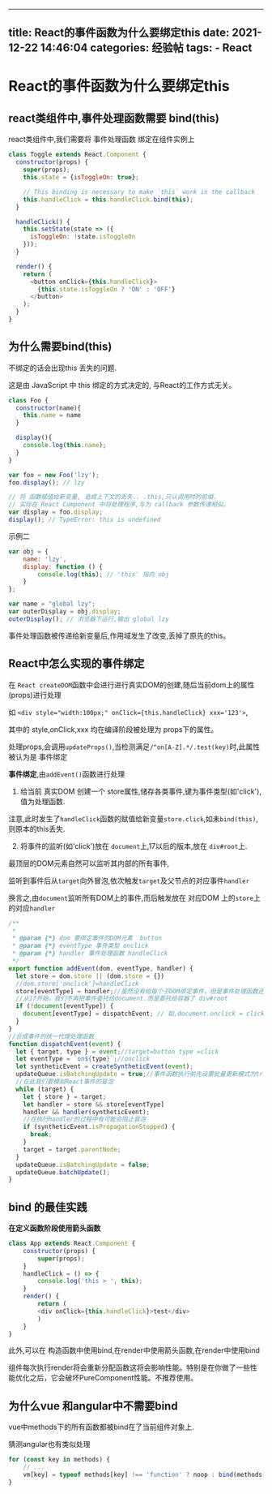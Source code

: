 
---
title: React的事件函数为什么要绑定this
date: 2021-12-22 14:46:04
categories: 经验帖
tags: 
    - React
---


# React的事件函数为什么要绑定this


## react类组件中,事件处理函数需要 bind(this)

react类组件中,我们需要将 事件处理函数 绑定在组件实例上

```js
class Toggle extends React.Component {
  constructor(props) {
    super(props);
    this.state = {isToggleOn: true};

    // This binding is necessary to make `this` work in the callback
    this.handleClick = this.handleClick.bind(this);
  }

  handleClick() {
    this.setState(state => ({
      isToggleOn: !state.isToggleOn
    }));
  }

  render() {
    return (
      <button onClick={this.handleClick}>
        {this.state.isToggleOn ? 'ON' : 'OFF'}
      </button>
    );
  }
}
```

## 为什么需要bind(this)

不绑定的话会出现this 丢失的问题.

这是由 JavaScript 中 this 绑定的方式决定的, 与React的工作方式无关。

```js
class Foo {
  constructor(name){
    this.name = name
  }

  display(){
    console.log(this.name);
  }
}

var foo = new Foo('lzy');
foo.display(); // lzy

// 将 函数赋值给新变量, 造成上下文的丢失.. .this,只认调用时的前缀.
// 实际在 React Component 中将处理程序,与为 callback 参数传递相似。
var display = foo.display; 
display(); // TypeError: this is undefined
```

示例二
```js
var obj = {
    name: 'lzy',
    display: function () {
        console.log(this); // 'this' 指向 obj
    }
};

var name = "global lzy";
var outerDisplay = obj.display;
outerDisplay(); // 浏览器下运行,输出 global lzy
```

事件处理函数被传递给新变量后,作用域发生了改变,丢掉了原先的this。


## React中怎么实现的事件绑定

在 `React createDOM`函数中会进行进行真实DOM的创建,随后当前dom上的属性(props)进行处理

如 `<div style="width:100px;" onClick={this.handleClick} xxx='123'>`,

其中的 style,onClick,xxx 均在编译阶段被处理为 props下的属性。

处理props,会调用`updateProps()`,当检测满足`/^on[A-Z].*/.test(key)`时,此属性被认为是 事件绑定

__事件绑定__,由`addEvent()`函数进行处理

1. 给当前 真实DOM 创建一个 store属性,储存各类事件,键为事件类型(如'click'),值为处理函数.

注意,此时发生了`handleClick`函数的赋值给新变量`store.click`,如未`bind(this)`,则原本的this丢失.

2. 将事件的监听(如'click')放在 `document`上,17以后的版本,放在 `div#root`上.

最顶层的DOM元素自然可以监听其内部的所有事件,

监听到事件后从`target`向外冒泡,依次触发`target`及父节点的对应事件`handler`


换言之,由`document`监听所有DOM上的事件,而后触发放在 对应DOM 上的`store`上的对应`handler`


```js
/**
 * 
 * @param {*} dom 要绑定事件的DOM元素  button
 * @param {*} eventType 事件类型 onclick
 * @param {*} handler 事件处理函数 handleClick
 */
export function addEvent(dom, eventType, handler) {
  let store = dom.store || (dom.store = {})
  //dom.store['onclick']=handleClick
  store[eventType] = handler;//虽然没有给每个子DOM绑定事件，但是事件处理函数还是保存在子DOM上的
  //从17开始，我们不再把事件委托给document.而是委托给容器了 div#root
  if (!document[eventType]) {
    document[eventType] = dispatchEvent; // 如,document.onclick = clickHandler
  }
}
//合成事件的统一代理处理函数
function dispatchEvent(event) {
  let { target, type } = event;//target=button type =click
  let eventType = `on${type}`;//onclick
  let syntheticEvent = createSyntheticEvent(event);
  updateQueue.isBatchingUpdate = true;//事件函数执行前先设置批量更新模式为true
  //在此我们要模拟React事件的冒泡
  while (target) {
    let { store } = target;
    let handler = store && store[eventType]
    handler && handler(syntheticEvent);
    //在执行handler的过程中有可能会阻止冒泡
    if (syntheticEvent.isPropagationStopped) {
      break;
    }
    target = target.parentNode;
  }
  updateQueue.isBatchingUpdate = false;
  updateQueue.batchUpdate();
}
```

## bind 的最佳实践

__在定义函数阶段使用箭头函数__

```js
class App extends React.Component {
    constructor(props) {
        super(props);
    }
    handleClick = () => {
        console.log('this > ', this);
    }
    render() {
        return (
        <div onClick={this.handleClick}>test</div>
        )
    }
}
```

此外,可以在 构造函数中使用bind,在render中使用箭头函数,在render中使用bind

组件每次执行render将会重新分配函数这将会影响性能。特别是在你做了一些性能优化之后，它会破坏PureComponent性能。不推荐使用。


## 为什么vue 和angular中不需要bind

vue中methods下的所有函数都被bind在了当前组件对象上.

猜测angular也有类似处理
```js
for (const key in methods) {
    // ...
    vm[key] = typeof methods[key] !== 'function' ? noop : bind(methods[key], vm)
}
```
